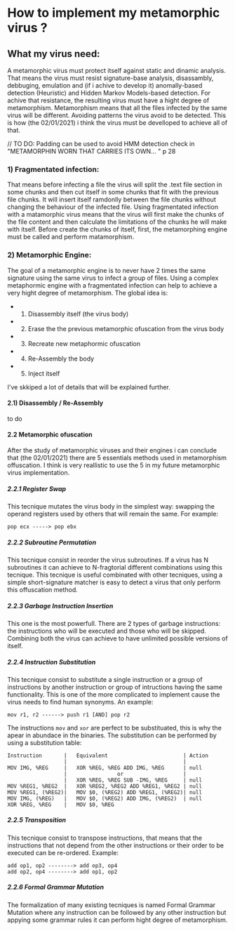 # How to implement my metamorphic virus ?

## What my virus need:
A metamorphic virus must protect itself against static and dinamic analysis. That means the virus must resist signature-base analysis, disassambly, debbuging, emulation and (if i achive to develop it) anomally-based detection (Heuristic) and Hidden Markov Models-based detection. For achive that resistance, the resulting virus must have a hight degree of metamorphism. Metamorphism means that all the files infected by the same virus will be different. Avoiding patterns the virus avoid to be detected. This is how (the 02/01/2021) i think the virus must be develloped to achieve all of that.

// TO DO: Padding can be used to avoid HMM detection check in "METAMORPHIN WORN THAT CARRIES ITS OWN... " p 28

### 1) Fragmentated infection:
That means before infecting a file the virus will split the .text file section in some chunks and then cut itself in some chunks that fit with the previous file        chunks. It will insert itself ramdonlly between the file chunks without changing the behaviour of the infected file. Using fragmentated infection with a matamorphic virus means that the virus will first make the chunks of the file content and then calculate the limitations of the chunks he will make with itself. Before create the chunks of itself, first, the metamorphing engine must be called and perform matamorphism.

### 2) Metamorphic Engine:
The goal of a metamorphic engine is to never have 2 times the same signature using the same virus to infect a group of files. Using a complex metaphormic engine with a fragmentated infection can help to achieve a very hight degree of metamorphism. The global idea is:
- 1) Disassembly itself (the virus body)
- 2) Erase the the previous metamorphic ofuscation from the virus body
- 3) Recreate new metaphormic ofuscation
- 4) Re-Assembly the body
- 5) Inject itself

I've skkiped a lot of details that will be explained further.

#### 2.1) Disassembly / Re-Assembly
to do

#### 2.2 Metamorphic ofuscation
After the study of metamorphic viruses and their engines i can conclude that (the 02/01/2021) there are 5 essentials methods used in metamorphism offuscation. I think is very reallistic to use the 5 in my future metamorphic virus implementation.

##### 2.2.1 Register Swap
This tecnique mutates the virus body in the simplest way: swapping the operand registers used by others that will remain the same. For example: 
```
pop ecx -----> pop ebx
```

##### 2.2.2 Subroutine Permutation
This tecnique consist in reorder the virus subroutines. If a virus has N subroutines it can achieve to N-fragtorial different combinations using this tecnique. This tecnique is useful combinated with other tecniques, using a simple short-signature matcher is easy to detect a virus that only perform this offuscation method.

##### 2.2.3 Garbage Instruction Insertion
This one is the most powerfull. There are 2 types of garbage instructions: the instructions who will be executed and those who will be skipped. Combining both the virus can achieve to have unlimited possible versions of itself.

##### 2.2.4 Instruction Substitution
This tecnique consist to substitute a single instruction or a group of instructions by another instruction or group of intructions having the same functionality. This is one of the more complicated to implement cause the virus needs to find human synonyms. An example:
```
mov r1, r2 ------> push r1 [AND] pop r2
```
The instructions ```mov``` and  ```xor``` are perfect to be substituated, this is why the apear in abundace in the binaries. The substitution can be performed by using a substitution table:
```
Instruction       |   Equivalent                        | Action
                  |                                     |
MOV IMG, %REG     |   XOR %REG, %REG ADD IMG, %REG      | null
                  |                or                   |
                  |   XOR %REG, %REG SUB -IMG, %REG     | null
MOV %REG1, %REG2  |   XOR %REG2, %REG2 ADD %REG1, %REG2 | null
MOV %REG1, (%REG2)|   MOV $0, (%REG2) ADD %REG1, (%REG2)| null
MOV IMG, (%REG)   |   MOV $0, (%REG2) ADD IMG, (%REG2)  | null
XOR %REG, %REG    |   MOV $0, %REG
```
                     
##### 2.2.5 Transposition
This tecnique consist to transpose instructions, that means that the instructions that not depend from the other instructions or their order to be executed  can be re-ordered. Example:
```
add op1, op2 --------> add op3, op4
add op2, op4 --------> add op1, op2
```

##### 2.2.6 Formal Grammar Mutation
The formalization of many existing tecniques is named Formal Grammar Mutation where any instruction can be followed by any other instruction but appying some grammar rules it can perform hight degree of metamorphism.


